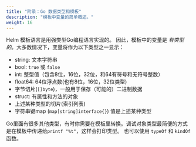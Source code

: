 ```yaml
---
title: "附录：Go 数据类型和模板"
description: "模板中变量的简单概述。"
weight: 16
---
```


Helm 模板语言是用强类型Go编程语言实现的。 因此，模板中的变量是 _有类型的_。大多数情况下，变量将作为以下类型之一显示：

- string: 文本字符串
- bool: `true` 或 `false`
- int: 整型值（包含8位，16位，32位，和64有符号和无符号整数）
- float64: 64位浮点数(也有8位，16位，32位类型)
- 字节切片(`[]byte`)，一般用于保存（可能的）二进制数据
- struct: 有属性和方法的对象
- 上述某种类型的切片(索引列表)
- 字符串键map (`map[string]interface{}`) 值是上述某种类型

Go里面有很多其他类型，有时你需要在模板里转换。调试对象类型最简便的方式是在模板中传递给`printf "%t"`，这样会打印类型。
也可以使用 `typeOf` 和 `kindOf` 函数。
